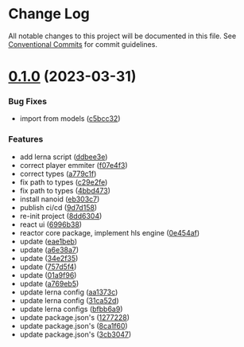 # Change Log

All notable changes to this project will be documented in this file.
See [Conventional Commits](https://conventionalcommits.org) for commit guidelines.

# [0.1.0](https://github.com/ndt080/darkvi-player/compare/v0.0.1...v0.1.0) (2023-03-31)

### Bug Fixes

- import from models ([c5bcc32](https://github.com/ndt080/darkvi-player/commit/c5bcc32bc19e2dcc4f5b274f24edbbff932cc78d))

### Features

- add lerna script ([ddbee3e](https://github.com/ndt080/darkvi-player/commit/ddbee3e9a61bdf80773f1addaca00eeb22764638))
- correct player emmiter ([f07e4f3](https://github.com/ndt080/darkvi-player/commit/f07e4f359509b83f3b46d5731bb315b5acdb9c52))
- correct types ([a779c1f](https://github.com/ndt080/darkvi-player/commit/a779c1f603e8d9e02427cfc84d0b3203f9845697))
- fix path to types ([c29e2fe](https://github.com/ndt080/darkvi-player/commit/c29e2fe79d20d93f0986c4b017e0de9f9546db56))
- fix path to types ([4bbd473](https://github.com/ndt080/darkvi-player/commit/4bbd4730e3a88a4cdf917714c6a919d1c6cc27ba))
- install nanoid ([eb303c7](https://github.com/ndt080/darkvi-player/commit/eb303c734639fec2841d1b8b7f30f50f6f7d2a0e))
- publish ci/cd ([9d7d158](https://github.com/ndt080/darkvi-player/commit/9d7d158325f022c7eb0a904ac3d6527436b68d44))
- re-init project ([8dd6304](https://github.com/ndt080/darkvi-player/commit/8dd6304ba4ee1096f36b283e7dea04e0c8b7e3b4))
- react ui ([6996b38](https://github.com/ndt080/darkvi-player/commit/6996b38fca051860482895ba8c3a1c3c06fe0b03))
- reactor core package, implement hls engine ([0e454af](https://github.com/ndt080/darkvi-player/commit/0e454afeeecb5dd74abc275a1d489559ae5d104d))
- update ([eae1beb](https://github.com/ndt080/darkvi-player/commit/eae1bebef5478b0ae02b6a940758930f9caf3902))
- update ([a6e38a7](https://github.com/ndt080/darkvi-player/commit/a6e38a76db1771cf2812077e7b2675c3d1eda789))
- update ([34e2f35](https://github.com/ndt080/darkvi-player/commit/34e2f35c98aaf5fa4d3d4c5e3b0a5c5a43671b45))
- update ([757d5f4](https://github.com/ndt080/darkvi-player/commit/757d5f43038dd2e72af72cc07d00b6f6fb4865ca))
- update ([01a9f96](https://github.com/ndt080/darkvi-player/commit/01a9f9658487e6b8acabe61079740b37f0bf2171))
- update ([a769eb5](https://github.com/ndt080/darkvi-player/commit/a769eb5b1a07943dd50fae2e6bd09644e0f7b501))
- update lerna config ([aa1373c](https://github.com/ndt080/darkvi-player/commit/aa1373ccc54c32f6624636a7ed01b0e225dcdeba))
- update lerna config ([31ca52d](https://github.com/ndt080/darkvi-player/commit/31ca52dbea2dc609c46a3cb9412eb51017f3ef32))
- update lerna configs ([bfbb6a9](https://github.com/ndt080/darkvi-player/commit/bfbb6a9ac0d2a6ac6dbbd74fe092e801392da9c6))
- update package.json's ([1277228](https://github.com/ndt080/darkvi-player/commit/1277228256bdefe553d790c3dc3845cb2f874ca8))
- update package.json's ([8ca1f60](https://github.com/ndt080/darkvi-player/commit/8ca1f60788dacb825ae538d77d71adc670c86267))
- update package.json's ([3cb3047](https://github.com/ndt080/darkvi-player/commit/3cb304789af89f5c5ea8b08e5a15ee3730cfa47c))
